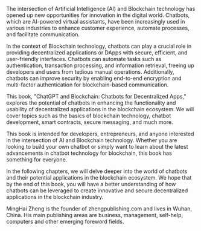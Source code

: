 
The intersection of Artificial Intelligence (AI) and Blockchain technology has opened up new opportunities for innovation in the digital world. Chatbots, which are AI-powered virtual assistants, have been increasingly used in various industries to enhance customer experience, automate processes, and facilitate communication.

In the context of Blockchain technology, chatbots can play a crucial role in providing decentralized applications or DApps with secure, efficient, and user-friendly interfaces. Chatbots can automate tasks such as authentication, transaction processing, and information retrieval, freeing up developers and users from tedious manual operations. Additionally, chatbots can improve security by enabling end-to-end encryption and multi-factor authentication for blockchain-based communication.

This book, "ChatGPT and Blockchain: Chatbots for Decentralized Apps," explores the potential of chatbots in enhancing the functionality and usability of decentralized applications in the blockchain ecosystem. We will cover topics such as the basics of blockchain technology, chatbot development, smart contracts, secure messaging, and much more.

This book is intended for developers, entrepreneurs, and anyone interested in the intersection of AI and Blockchain technology. Whether you are looking to build your own chatbot or simply want to learn about the latest advancements in chatbot technology for blockchain, this book has something for everyone.

In the following chapters, we will delve deeper into the world of chatbots and their potential applications in the blockchain ecosystem. We hope that by the end of this book, you will have a better understanding of how chatbots can be leveraged to create innovative and secure decentralized applications in the blockchain industry.

MingHai Zheng is the founder of zhengpublishing.com and lives in Wuhan, China. His main publishing areas are business, management, self-help, computers and other emerging foreword fields.
